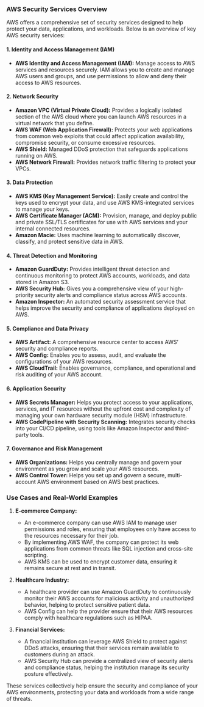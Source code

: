 ### AWS Security Services Overview

AWS offers a comprehensive set of security services designed to help protect your data, applications, and workloads. Below is an overview of key AWS security services:

#### 1. **Identity and Access Management (IAM)**
   - **AWS Identity and Access Management (IAM):** Manage access to AWS services and resources securely. IAM allows you to create and manage AWS users and groups, and use permissions to allow and deny their access to AWS resources.

#### 2. **Network Security**
   - **Amazon VPC (Virtual Private Cloud):** Provides a logically isolated section of the AWS cloud where you can launch AWS resources in a virtual network that you define.
   - **AWS WAF (Web Application Firewall):** Protects your web applications from common web exploits that could affect application availability, compromise security, or consume excessive resources.
   - **AWS Shield:** Managed DDoS protection that safeguards applications running on AWS.
   - **AWS Network Firewall:** Provides network traffic filtering to protect your VPCs.

#### 3. **Data Protection**
   - **AWS KMS (Key Management Service):** Easily create and control the keys used to encrypt your data, and use AWS KMS-integrated services to manage your keys.
   - **AWS Certificate Manager (ACM):** Provision, manage, and deploy public and private SSL/TLS certificates for use with AWS services and your internal connected resources.
   - **Amazon Macie:** Uses machine learning to automatically discover, classify, and protect sensitive data in AWS.

#### 4. **Threat Detection and Monitoring**
   - **Amazon GuardDuty:** Provides intelligent threat detection and continuous monitoring to protect AWS accounts, workloads, and data stored in Amazon S3.
   - **AWS Security Hub:** Gives you a comprehensive view of your high-priority security alerts and compliance status across AWS accounts.
   - **Amazon Inspector:** An automated security assessment service that helps improve the security and compliance of applications deployed on AWS.

#### 5. **Compliance and Data Privacy**
   - **AWS Artifact:** A comprehensive resource center to access AWS’ security and compliance reports.
   - **AWS Config:** Enables you to assess, audit, and evaluate the configurations of your AWS resources.
   - **AWS CloudTrail:** Enables governance, compliance, and operational and risk auditing of your AWS account.

#### 6. **Application Security**
   - **AWS Secrets Manager:** Helps you protect access to your applications, services, and IT resources without the upfront cost and complexity of managing your own hardware security module (HSM) infrastructure.
   - **AWS CodePipeline with Security Scanning:** Integrates security checks into your CI/CD pipeline, using tools like Amazon Inspector and third-party tools.

#### 7. **Governance and Risk Management**
   - **AWS Organizations:** Helps you centrally manage and govern your environment as you grow and scale your AWS resources.
   - **AWS Control Tower:** Helps you set up and govern a secure, multi-account AWS environment based on AWS best practices.

### Use Cases and Real-World Examples

1. **E-commerce Company:**
   - An e-commerce company can use AWS IAM to manage user permissions and roles, ensuring that employees only have access to the resources necessary for their job.
   - By implementing AWS WAF, the company can protect its web applications from common threats like SQL injection and cross-site scripting.
   - AWS KMS can be used to encrypt customer data, ensuring it remains secure at rest and in transit.

2. **Healthcare Industry:**
   - A healthcare provider can use Amazon GuardDuty to continuously monitor their AWS accounts for malicious activity and unauthorized behavior, helping to protect sensitive patient data.
   - AWS Config can help the provider ensure that their AWS resources comply with healthcare regulations such as HIPAA.

3. **Financial Services:**
   - A financial institution can leverage AWS Shield to protect against DDoS attacks, ensuring that their services remain available to customers during an attack.
   - AWS Security Hub can provide a centralized view of security alerts and compliance status, helping the institution manage its security posture effectively.

These services collectively help ensure the security and compliance of your AWS environments, protecting your data and workloads from a wide range of threats.
